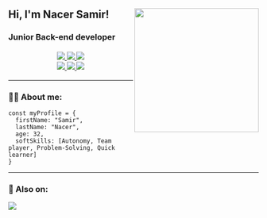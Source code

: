 

<h2> Hi, I'm Nacer Samir! <img align='right' src="https://media.giphy.com/media/2sMOUSy658zgS1CjY7/giphy.gif" width="250"></h2>

<h3>
  Junior Back-end developer
  </br>
  </br>
  <div align="center">
    <div dir="auto">
      <a href="#">
        <img src="https://img.icons8.com/color/64/000000/html-5--v1.png"/>
      </a>
      <a href="#">
        <img src="https://img.icons8.com/color/64/000000/css3.png"/>
      </a>
        <img src="https://img.icons8.com/color/64/000000/javascript--v1.png"/>
      </a>
     </div>
     <div dir="auto">                                                                    
      <a href="#">
        <img src="https://img.icons8.com/officel/64/php-logo.png"/>
      </a>
      <a href="#">
        <img src="https://img.icons8.com/ios-filled/64/sql.png"/>
      </a>
      <a href="#">
        <img src="https://img.icons8.com/color/64/mysql.png"/>
      </a>
    </div>
  </div>
</h3>
</div>

---

### 👨‍💻 About me:
``` 
const myProfile = {
  firstName: "Samir",
  lastName: "Nacer",
  age: 32,
  softSkills: [Autonomy, Team player, Problem-Solving, Quick learner]  
}
```

---

### :mag_right: Also on:

<a href="https://www.linkedin.com/in/samir-nacer/">
  <img src="https://img.icons8.com/ios-filled/64/000000/linkedin.png"/>
</a>

